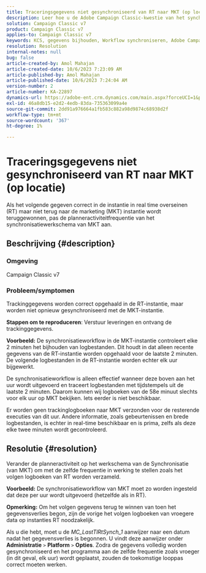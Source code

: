 ```yaml
---
title: Traceringsgegevens niet gesynchroniseerd van RT naar MKT (op locatie)
description: Leer hoe u de Adobe Campaign Classic-kwestie van het synchroniseren van trackinggegevens van RT naar MKT (op locatie) kunt oplossen.
solution: Campaign Classic v7
product: Campaign Classic v7
applies-to: Campaign Classic v7
keywords: KCS, gegevens bijhouden, Workflow synchroniseren, Adobe Campaign Classic v7, RT, MKT
resolution: Resolution
internal-notes: null
bug: false
article-created-by: Amol Mahajan
article-created-date: 10/6/2023 7:23:09 AM
article-published-by: Amol Mahajan
article-published-date: 10/6/2023 7:24:04 AM
version-number: 2
article-number: KA-22897
dynamics-url: https://adobe-ent.crm.dynamics.com/main.aspx?forceUCI=1&pagetype=entityrecord&etn=knowledgearticle&id=bd79232d-1964-ee11-be6e-6045bd006ce9
exl-id: 46a8db15-e2d2-4edb-83da-735363099a4e
source-git-commit: 2dd91a976664a1fb583c882a98d9874c68938d2f
workflow-type: tm+mt
source-wordcount: '367'
ht-degree: 1%

---
```


# Traceringsgegevens niet gesynchroniseerd van RT naar MKT (op locatie)


Als het volgende gegeven correct in de instantie in real time overseinen (RT) maar niet terug naar de marketing (MKT) instantie wordt teruggewonnen, pas de planneractiviteitfrequentie van het synchronisatiewerkschema van MKT aan.

## Beschrijving {#description}


### Omgeving

Campaign Classic v7



### Probleem/symptomen

Trackinggegevens worden correct opgehaald in de RT-instantie, maar worden niet opnieuw gesynchroniseerd met de MKT-instantie.



<b>Stappen om te reproduceren</b>: Verstuur leveringen en ontvang de trackinggegevens.



<b>Voorbeeld:</b> De synchronisatieworkflow in de MKT-instantie controleert elke 2 minuten het bijhouden van logbestanden. Dit houdt in dat alleen recente gegevens van de RT-instantie worden opgehaald voor de laatste 2 minuten. De volgende logbestanden in de RT-instantie worden echter elk uur bijgewerkt.

De synchronisatieworkflow is alleen effectief wanneer deze boven aan het uur wordt uitgevoerd en traceert logbestanden met tijdstempels uit de laatste 2 minuten. Daarom kunnen wij logboeken van de 58e minuut slechts voor elk uur op MKT bekijken. Iets eerder is niet beschikbaar.

Er worden geen trackinglogboeken naar MKT verzonden voor de resterende executies van dit uur. Andere informatie, zoals gebeurtenissen en brede logbestanden, is echter in real-time beschikbaar en is prima, zelfs als deze elke twee minuten wordt gecontroleerd.


## Resolutie {#resolution}


Verander de planneractiviteit op het werkschema van de Synchronisatie (van MKT) om met de zelfde frequentie in werking te stellen zoals het volgen logboeken van RT worden verzameld.

<b>Voorbeeld:</b> De synchronisatieworkflow van MKT moet zo worden ingesteld dat deze per uur wordt uitgevoerd (hetzelfde als in RT).

<b>Opmerking:</b> Om het volgen gegevens terug te winnen van toen het gegevensverlies begon, zijn de vorige het volgen logboeken van vroegere data op instanties RT noodzakelijk.

Als u die hebt, moet u de *MC_LastTlRtSynch_1* aanwijzer naar een datum nadat het gegevensverlies is begonnen. U vindt deze aanwijzer onder <b>Administratie</b> `>`  <b>Platform</b> `>`  <b>Opties</b>. Zodra de gegevens volledig worden gesynchroniseerd en het programma aan de zelfde frequentie zoals vroeger (in dit geval, elk uur) wordt geplaatst, zouden de toekomstige looppas correct moeten werken.
